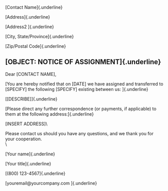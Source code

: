[Contact Name]{.underline}

[Address]{.underline}

[Address2 ]{.underline}

[City, State/Province]{.underline}

[Zip/Postal Code]{.underline}

## [OBJECT: NOTICE OF ASSIGNMENT]{.underline}

Dear \[CONTACT NAME\],

[You are hereby notified that on \[DATE\] we have assigned and
transferred to \[SPECIFY\] the following \[SPECIFY\] existing between
us: ]{.underline}

[\[DESCRIBE\]]{.underline}

[Please direct any further correspondence (or payments, if applicable)
to them at the following address:]{.underline}

\[INSERT ADDRESS\]\

Please contact us should you have any questions, and we thank you for
your cooperation.\
\

[Your name]{.underline}

[Your title]{.underline}

[(800) 123-4567]{.underline}

[youremail\@yourcompany.com ]{.underline}
